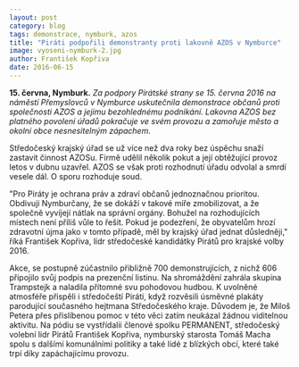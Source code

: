```yaml
---
layout: post
category: blog
tags: demonstrace, nymburk, azos
title: "Piráti podpořili demonstranty proti lakovně AZOS v Nymburce"
image: vyoseni-nymburk-2.jpg
author: František Kopřiva
date: 2016-06-15
---
```


**15. června, Nymburk.** *Za podpory Pirátské strany se 15. června 2016 na náměstí Přemyslovců v Nymburce uskutečnila demonstrace občanů proti společnosti AZOS a jejímu bezohlednému podnikání. Lakovna AZOS bez platného povolení úřadů pokračuje ve svém provozu a zamořuje město a okolní obce nesnesitelným zápachem.*

Středočeský krajský úřad se už více než dva roky bez úspěchu snaží zastavit činnost AZOSu. Firmě udělil několik pokut a její obtěžující provoz letos v dubnu uzavřel. AZOS se však proti rozhodnutí úřadu odvolal a smrdí vesele dál. O sporu rozhoduje soud.

"Pro Piráty je ochrana práv a zdraví občanů jednoznačnou prioritou. Obdivuji Nymburčany, že se dokáží v takové míře zmobilizovat, a že společně vyvíjejí nátlak na správní orgány. Bohužel na rozhodujících místech není příliš vůle to řešit.
Pokud je podezření, že obyvatelům hrozí zdravotní újma jako v tomto případě, měl by krajský úřad jednat důsledněji," říká František Kopřiva, lídr středočeské kandidátky Pirátů pro krajské volby 2016.

 Akce, se postupně zúčastnilo přibližně 700 demonstrujících, z nichž 606 připojilo svůj podpis na prezenční listinu. Na shromáždění zahrála skupina Trampstejk a naladila přítomné svu pohodovou hudbou. K uvolněné atmosféře přispěli i středočeští Piráti, když rozvěsili úsměvné plakáty parodující současného hejtmana Středočeského kraje. Důvodem je, že Miloš Petera přes přislíbenou pomoc v této věci zatím neukázal žádnou viditelnou aktivitu. Na pódiu se vystřídalii členové spolku PERMANENT, středočeský volební lídr Pirátů František Kopřiva, nymburský starosta Tomáš Macha spolu s dalšími komunálními politiky a také lidé z blízkých obcí, které také trpí díky zapáchajícímu provozu.
